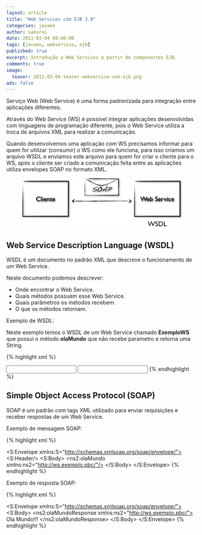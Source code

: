 ```yaml
---
layout: article
title: "Web Services com EJB 3.0"
categories: javaee
author: sakurai
date: 2011-03-04 08:48:00
tags: [javaee, webservice, ejb]
published: true
excerpt: Introdução a Web Services a partir de componentes EJB.
comments: true
image:
  teaser: 2011-03-04-teaser-webservice-com-ejb.png
ads: false
---
```


Serviço Web (Web Service) é uma forma padronizada para integração entre aplicações diferentes.

Através do Web Service (WS) é possível integrar aplicações desenvolvidas com linguagens de programação diferente, pois o Web Service utiliza a troca de arquivos XML para realizar a comunicação.

Quando desenvolvemos uma aplicação com WS precisamos informar para quem for utilizar (consumir) o WS como ele funciona, para isso criamos um arquivo WSDL e enviamos este arquivo para quem for criar o cliente para o WS, após o cliente ser criado a comunicação feita entre as aplicações utiliza envelopes SOAP no formato XML.

<figure>
    <a href="/images/2011-03-04-webservice-com-ejb-01.png"><img src="/images/2011-03-04-webservice-com-ejb-01.png" alt="Web Services."></a>
</figure>

## Web Service Description Language (WSDL)

WSDL é um documento no padrão XML que descreve o funcionamento de um Web Service.

Neste documento podemos descrever:

* Onde encontrar o Web Service.
* Quais métodos possuem esse Web Service.
* Quais parâmetros os métodos recebem.
* O que os métodos retornam.

Exemplo de WSDL:

Neste exemplo temos o WSDL de um Web Service chamado **ExemploWS** que possui o método **olaMundo** que não recebe parametro e retorna uma String.

{% highlight xml %}
<?xml version="1.0" encoding="UTF-8" standalone="yes"?>
<!-- Generated by JAX-WS RI at http://jax-ws.dev.java.net. RI's version is JAX-WSRI 2.1.3.1-hudson-749-SNAPSHOT. -->
<definitions targetNamespace="http://ws.exemplo.pbc/" name="ExemploWSService" xmlns="http://schemas.xmlsoap.org/wsdl/" xmlns:tns="http://ws.exemplo.pbc/" xmlns:xsd="http://www.w3.org/2001/XMLSchema" xmlns:soap="http://schemas.xmlsoap.org/wsdl/soap/" xmlns:wsu="http://docs.oasis-open.org/wss/2004/01/oasis-200401-wss-wssecurity-utility-1.0.xsd">
  <ns1:Policy wsu:Id="ExemploWSPortBinding_olaMundo_WSAT_Policy" xmlns:ns1="http://www.w3.org/ns/ws-policy">
    <ns1:ExactlyOne>
      <ns1:All>
        <ns2:ATAlwaysCapability xmlns:ns2="http://schemas.xmlsoap.org/ws/2004/10/wsat"/>
        <ns3:ATAssertion ns1:Optional="true" ns4:Optional="true" xmlns:ns4="http://schemas.xmlsoap.org/ws/2002/12/policy" xmlns:ns3="http://schemas.xmlsoap.org/ws/2004/10/wsat"/>
      </ns1:All>
    </ns1:ExactlyOne>
  </ns1:Policy>
  <types>
    <xsd:schema>
      <xsd:import namespace="http://ws.exemplo.pbc/" schemaLocation="ExemploWSService_schema1.xsd"/>
    </xsd:schema>
  </types>
  <message name="olaMundo">
    <part name="parameters" element="tns:olaMundo"/>
  </message>
  <message name="olaMundoResponse">
    <part name="parameters" element="tns:olaMundoResponse"/>
  </message>
  <portType name="ExemploWS">
    <operation name="olaMundo">
      <input message="tns:olaMundo"/>
      <output message="tns:olaMundoResponse"/>
    </operation>
  </portType>
  <binding name="ExemploWSPortBinding" type="tns:ExemploWS">
    <soap:binding transport="http://schemas.xmlsoap.org/soap/http" style="document"/>
    <operation name="olaMundo">
      <ns5:PolicyReference URI="#ExemploWSPortBinding_olaMundo_WSAT_Policy" xmlns:ns5="http://www.w3.org/ns/ws-policy"/>
      <soap:operation soapAction=""/>
      <input>
        <soap:body use="literal"/>
      </input>
      <output>
        <soap:body use="literal"/>
      </output>
    </operation>
  </binding>
  <service name="ExemploWSService">
    <port name="ExemploWSPort" binding="tns:ExemploWSPortBinding">
      <soap:address location="REPLACE_WITH_ACTUAL_URL"/>
    </port>
  </service>
</definitions>
{% endhighlight %}

## Simple Object Access Protocol (SOAP)

SOAP é um padrão com tags XML utilizado para enviar requisições e receber respostas de um Web Service.

Exemplo de mensagem SOAP:

{% highlight xml %}
<?xml version="1.0" encoding="UTF-8"?>
<S:Envelope xmlns:S="http://schemas.xmlsoap.org/soap/envelope/">
  <S:Header/>
  <S:Body>
    <ns2:olaMundo xmlns:ns2="http://ws.exemplo.pbc/"/>
  </S:Body>
</S:Envelope>
{% endhighlight %}

Exemplo de resposta SOAP:

{% highlight xml %}
<?xml version="1.0" encoding="UTF-8"?>
<S:Envelope xmlns:S="http://schemas.xmlsoap.org/soap/envelope/">
  <S:Body>
    <ns2:olaMundoResponse xmlns:ns2="http://ws.exemplo.pbc/">
    <return>Ola Mundo!!!</return>
    </ns2:olaMundoResponse>
  </S:Body>
</S:Envelope>
{% endhighlight %}
